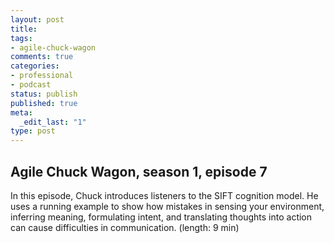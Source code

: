 ```yaml
---
layout: post
title: 
tags:
- agile-chuck-wagon
comments: true
categories:
- professional
- podcast
status: publish
published: true
meta:
  _edit_last: "1"
type: post
---
```


## Agile Chuck Wagon, season 1, episode 7

In this episode, Chuck introduces listeners to the SIFT cognition model. He uses a running example to show how mistakes in sensing your environment, inferring meaning, formulating intent, and translating thoughts into action can cause difficulties in communication. (length: 9 min)
